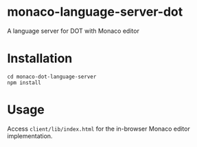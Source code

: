 # monaco-language-server-dot
A language server for DOT with Monaco editor

# Installation
```
cd monaco-dot-language-server
npm install
```

# Usage
Access `client/lib/index.html` for the in-browser Monaco editor implementation.
